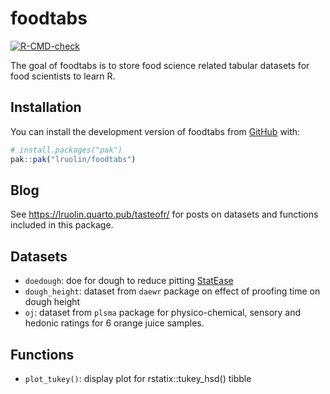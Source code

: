
<!-- README.md is generated from README.Rmd. Please edit that file -->

# foodtabs

<!-- badges: start -->

[![R-CMD-check](https://github.com/lruolin/foodtabs/actions/workflows/R-CMD-check.yaml/badge.svg)](https://github.com/lruolin/foodtabs/actions/workflows/R-CMD-check.yaml)
<!-- badges: end -->

The goal of foodtabs is to store food science related tabular datasets
for food scientists to learn R.

## Installation

You can install the development version of foodtabs from
[GitHub](https://github.com/) with:

``` r
# install.packages("pak")
pak::pak("lruolin/foodtabs")
```

## Blog

See <https://lruolin.quarto.pub/tasteofr/> for posts on datasets and
functions included in this package.

## Datasets

- `doedough`: doe for dough to reduce pitting
  [StatEase](https://www.youtube.com/watch?v=F320jxVbGAs)
- `dough_height`: dataset from `daewr` package on effect of proofing
  time on dough height
- `oj`: dataset from `plsma` package for physico-chemical, sensory and
  hedonic ratings for 6 orange juice samples.

## Functions

- `plot_tukey()`: display plot for rstatix::tukey_hsd() tibble
